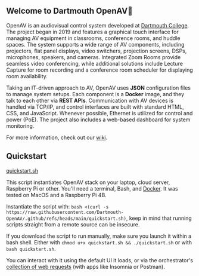 ## Welcome to Dartmouth OpenAV👋

OpenAV is an audiovisual control system developed at [Dartmouth College](https://www.dartmouth.edu). The project began in 2019 and features a graphical touch interface for managing AV equipment in classrooms, conference rooms, and huddle spaces. The system supports a wide range of AV components, including projectors, flat panel displays, video switchers, projection screens, DSPs, microphones, speakers, and cameras. Integrated Zoom Rooms provide seamless video conferencing, while additional solutions include Lecture Capture for room recording and a conference room scheduler for displaying room availability.

Taking an IT-driven approach to AV, OpenAV uses **JSON** configuration files to manage system setups. Each component is a **Docker** image, and they talk to each other via **REST APIs**. Communication with AV devices is handled via TCP/IP, and control interfaces are built with standard HTML, CSS, and JavaScript. Whenever possible, Ethernet is utilized for control and power (PoE). The project also includes a web-based dashboard for system monitoring.

For more information, check out our [wiki](https://github.com/Dartmouth-OpenAV/.github/wiki).

## Quickstart

[quickstart.sh](https://raw.githubusercontent.com/Dartmouth-OpenAV/.github/refs/heads/main/quickstart.sh)

This script instantiates OpenAV stack on your laptop, cloud server, Raspberry Pi or other. You'll need a terminal, Bash, and [Docker](https://docs.docker.com/engine/install/). It was tested on MacOS and a Raspberry Pi 4B.

Instantiate the script with: `bash <(curl -s https://raw.githubusercontent.com/Dartmouth-OpenAV/.github/refs/heads/main/quickstart.sh)`, keep in mind that running scripts straight from a remote source can be insecure.

If you download the script to run manually, make sure you launch it within a bash shell. Either with `chmod u+x quickstart.sh && ./quickstart.sh` or with `bash quickstart.sh`.

You can interact with it using the default UI it loads, or via the orchestrator's [collection of web requests](https://raw.githubusercontent.com/Dartmouth-OpenAV/orchestrator/refs/heads/main/orchestrator.collection.json) (with apps like Insomnia or Postman).
